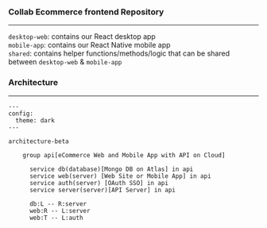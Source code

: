 ### Collab Ecommerce frontend Repository  
---  
`desktop-web`: contains our React desktop app  
`mobile-app`: contains our React Native mobile app  
`shared`: contains helper functions/methods/logic that can be shared between `desktop-web` & `mobile-app`  


### Architecture  
---  

```mermaid
---
config:
  theme: dark
---

architecture-beta

    group api[eCommerce Web and Mobile App with API on Cloud]

      service db(database)[Mongo DB on Atlas] in api  
      service web(server) [Web Site or Mobile App] in api
      service auth(server) [OAuth SSO] in api
      service server(server)[API Server] in api

      db:L -- R:server
      web:R -- L:server
      web:T -- L:auth
```
